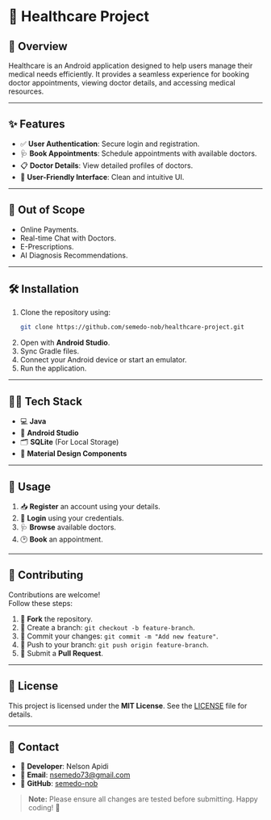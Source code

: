# 🏥 Healthcare Project

## 📖 Overview
Healthcare is an Android application designed to help users manage their medical needs efficiently. It provides a seamless experience for booking doctor appointments, viewing doctor details, and accessing medical resources.

---

## ✨ Features
- ✅ **User Authentication**: Secure login and registration.
- 🩺 **Book Appointments**: Schedule appointments with available doctors.
- 📋 **Doctor Details**: View detailed profiles of doctors.
- 📱 **User-Friendly Interface**: Clean and intuitive UI.

---

## 🚫 Out of Scope
- Online Payments.
- Real-time Chat with Doctors.
- E-Prescriptions.
- AI Diagnosis Recommendations.

---


## 🛠️ Installation
1. Clone the repository using:
    ```bash
    git clone https://github.com/semedo-nob/healthcare-project.git
    ```
2. Open with **Android Studio**.
3. Sync Gradle files.
4. Connect your Android device or start an emulator.
5. Run the application.

---

## 🧑‍💻 Tech Stack
- 💻 **Java**
- 📲 **Android Studio**
- 🗂️ **SQLite** (For Local Storage)
- 🎨 **Material Design Components**

---

## 🚀 Usage
1. 📥 **Register** an account using your details.
2. 🔐 **Login** using your credentials.
3. 🩺 **Browse** available doctors.
4. 🕑 **Book** an appointment.

---

## 👥 Contributing
Contributions are welcome!  
Follow these steps:
1. 🍴 **Fork** the repository.
2. 🌿 Create a branch: `git checkout -b feature-branch`.
3. 💾 Commit your changes: `git commit -m "Add new feature"`.
4. 🚀 Push to your branch: `git push origin feature-branch`.
5. 📨 Submit a **Pull Request**.

---

## 📜 License
This project is licensed under the **MIT License**. See the [LICENSE](LICENSE) file for details.

---

## 📧 Contact
- 👤 **Developer**: Nelson Apidi
- 📩 **Email**: nsemedo73@gmail.com
- 🐙 **GitHub**: [semedo-nob](https://github.com/semedo-nob)

> **Note:** Please ensure all changes are tested before submitting. Happy coding! 🚀
